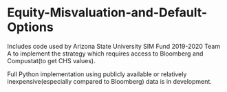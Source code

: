 # Equity-Misvaluation-and-Default-Options

Includes code used by Arizona State University SIM Fund 2019-2020 Team A to implement the strategy which requires access to Bloomberg and Compustat(to get CHS values). 

Full Python implementation using publicly available or relatively inexpensive(especially compared to Bloomberg) data is in development.
